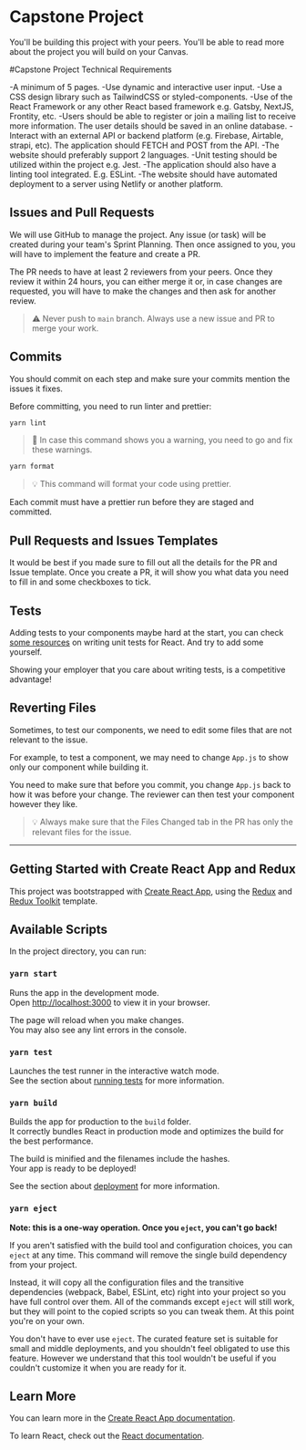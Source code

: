 # Capstone Project

You'll be building this project with your peers. You'll be able to read more about the project you will build on your Canvas.

#Capstone Project Technical Requirements

-A minimum of 5 pages.
-Use dynamic and interactive user input.
-Use a CSS design library such as TailwindCSS or styled-components.
-Use of the React Framework or any other React based framework e.g. Gatsby, NextJS, Frontity, etc.
-Users should be able to register or join a mailing list to receive more information. The user details should be saved in an online database.
-Interact with an external API or backend platform (e.g. Firebase, Airtable, strapi, etc). The application should FETCH and POST from the API.
-The website should  preferably support 2 languages.
-Unit testing should be utilized within the project e.g. Jest.
-The application should also have a linting tool integrated. E.g. ESLint.
-The website should have automated deployment to a server using Netlify or another platform.

## Issues and Pull Requests
We will use GitHub to manage the project. Any issue (or task) will be created during your team's Sprint Planning. Then once assigned to you, you will have to implement the feature and create a PR.

The PR needs to have at least 2 reviewers from your peers. Once they review it within 24 hours, you can either merge it or, in case changes are requested, you will have to make the changes and then ask for another review.

> ⚠️ Never push to `main` branch. Always use a new issue and PR to merge your work.

## Commits
You should commit on each step and make sure your commits mention the issues it fixes.

Before committing, you need to run linter and prettier:

```bash
yarn lint
```

> 📌 In case this command shows you a warning, you need to go and fix these warnings.

```bash
yarn format
```

> 💡 This command will format your code using prettier. 

Each commit must have a prettier run before they are staged and committed.

## Pull Requests and Issues Templates

It would be best if you made sure to fill out all the details for the PR and Issue template. Once you create a PR, it will show you what data you need to fill in and some checkboxes to tick.

## Tests

Adding tests to your components maybe hard at the start, you can check [some resources](https://reactresources.com/topics/testing) on writing unit tests for React. And try to add some yourself.

Showing your employer that you care about writing tests, is a competitive advantage!

## Reverting Files
Sometimes, to test our components, we need to edit some files that are not relevant to the issue. 

For example, to test a component, we may need to change `App.js` to show only our component while building it.

You need to make sure that before you commit, you change `App.js` back to how it was before your change. The reviewer can then test your component however they like. 

> 💡 Always make sure that the Files Changed tab in the PR has only the relevant files for the issue.


---
## Getting Started with Create React App and Redux

This project was bootstrapped with [Create React App](https://github.com/facebook/create-react-app), using the [Redux](https://redux.js.org/) and [Redux Toolkit](https://redux-toolkit.js.org/) template.

## Available Scripts

In the project directory, you can run:

### `yarn start`

Runs the app in the development mode.\
Open [http://localhost:3000](http://localhost:3000) to view it in your browser.

The page will reload when you make changes.\
You may also see any lint errors in the console.

### `yarn test`

Launches the test runner in the interactive watch mode.\
See the section about [running tests](https://facebook.github.io/create-react-app/docs/running-tests) for more information.

### `yarn build`

Builds the app for production to the `build` folder.\
It correctly bundles React in production mode and optimizes the build for the best performance.

The build is minified and the filenames include the hashes.\
Your app is ready to be deployed!

See the section about [deployment](https://facebook.github.io/create-react-app/docs/deployment) for more information.

### `yarn eject`

**Note: this is a one-way operation. Once you `eject`, you can't go back!**

If you aren't satisfied with the build tool and configuration choices, you can `eject` at any time. This command will remove the single build dependency from your project.

Instead, it will copy all the configuration files and the transitive dependencies (webpack, Babel, ESLint, etc) right into your project so you have full control over them. All of the commands except `eject` will still work, but they will point to the copied scripts so you can tweak them. At this point you're on your own.

You don't have to ever use `eject`. The curated feature set is suitable for small and middle deployments, and you shouldn't feel obligated to use this feature. However we understand that this tool wouldn't be useful if you couldn't customize it when you are ready for it.

## Learn More

You can learn more in the [Create React App documentation](https://facebook.github.io/create-react-app/docs/getting-started).

To learn React, check out the [React documentation](https://reactjs.org/).

